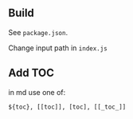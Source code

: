 
## Build

See `package.json`.

Change input path in `index.js`

## Add TOC
in md use one of:

```
${toc}, [[toc]], [toc], [[_toc_]]
```

